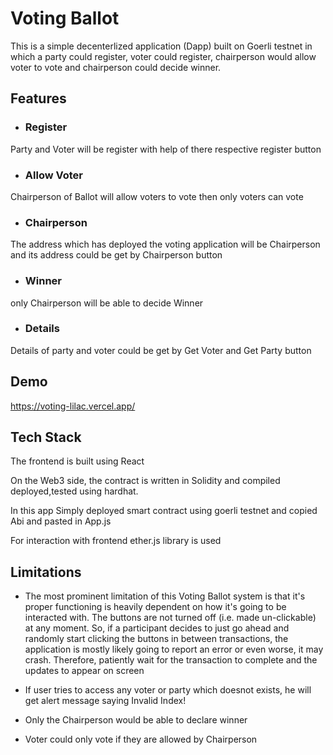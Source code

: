 
# Voting Ballot

This is a simple decenterlized application (Dapp) built on Goerli testnet in which a party could register, voter could register, chairperson would allow voter to vote and chairperson could decide winner.


## Features

- ### Register
Party and Voter will be register with help of there respective  register button
- ### Allow Voter
Chairperson of Ballot will allow voters to vote then only voters can vote
- ### Chairperson
The address which has deployed the voting application will be Chairperson and its address could be get by Chairperson button
- ### Winner
only Chairperson will be able to decide Winner
- ### Details
Details of party and voter could be get by Get Voter and Get Party button


## Demo

https://voting-lilac.vercel.app/


## Tech Stack
The frontend is built using React

On the Web3 side, the contract is written in Solidity and compiled deployed,tested using hardhat. 

In this app Simply deployed smart contract using goerli testnet and copied Abi and pasted in App.js

For interaction with frontend ether.js library is used
## Limitations

- The most prominent limitation of this Voting Ballot system is that it's proper functioning is heavily dependent on how it's going to be interacted with. The buttons are not turned off (i.e. made un-clickable) at any moment. So, if a participant decides to just go ahead and randomly start clicking the buttons in between transactions, the application is mostly likely going to report an error or even worse, it may crash. Therefore, patiently wait for the transaction to complete and the updates to appear on screen

- If user tries to access any voter or party which doesnot exists, he will get alert message saying Invalid Index!

- Only the Chairperson would be able to declare winner

- Voter could only vote if they are allowed by Chairperson



 
